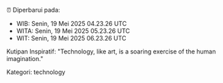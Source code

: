 ⏰ Diperbarui pada:
- WIB: Senin, 19 Mei 2025 04.23.26 UTC
- WITA: Senin, 19 Mei 2025 05.23.26 UTC
- WIT: Senin, 19 Mei 2025 06.23.26 UTC

Kutipan Inspiratif:
"Technology, like art, is a soaring exercise of the human imagination."


Kategori: technology

